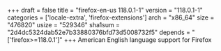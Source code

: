 +++
draft = false
title = "firefox-en-us 118.0.1-1"
version = "118.0.1-1"
categories = ['locale-extra', 'firefox-extensions']
arch = "x86_64"
size = "476820"
usize = "529346"
sha1sum = "2d4dc5324dab52e7b33880376bfd73d5008732f5"
depends = "['firefox>=118.0.1']"
+++
American English language support for Firefox